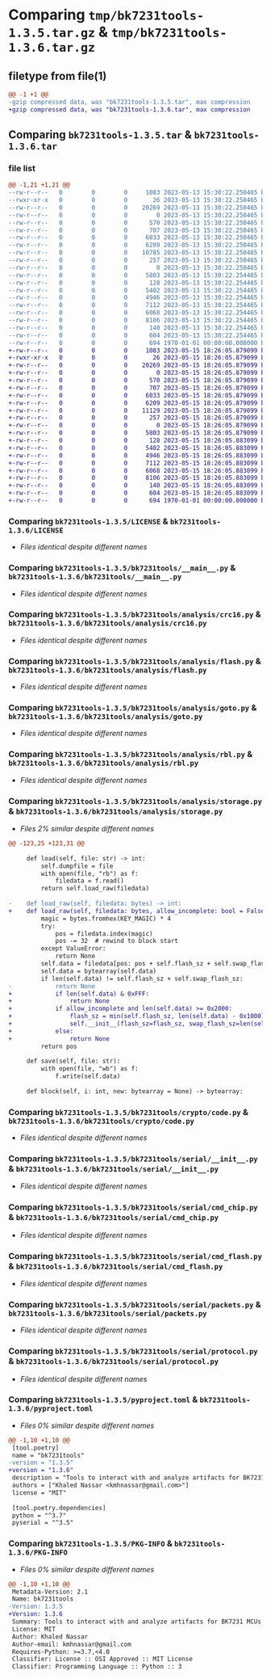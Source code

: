 # Comparing `tmp/bk7231tools-1.3.5.tar.gz` & `tmp/bk7231tools-1.3.6.tar.gz`

## filetype from file(1)

```diff
@@ -1 +1 @@
-gzip compressed data, was "bk7231tools-1.3.5.tar", max compression
+gzip compressed data, was "bk7231tools-1.3.6.tar", max compression
```

## Comparing `bk7231tools-1.3.5.tar` & `bk7231tools-1.3.6.tar`

### file list

```diff
@@ -1,21 +1,21 @@
--rw-r--r--   0        0        0     1083 2023-05-13 15:30:22.250465 bk7231tools-1.3.5/LICENSE
--rwxr-xr-x   0        0        0       26 2023-05-13 15:30:22.250465 bk7231tools-1.3.5/bk7231tools/__init__.py
--rw-r--r--   0        0        0    20269 2023-05-13 15:30:22.250465 bk7231tools-1.3.5/bk7231tools/__main__.py
--rw-r--r--   0        0        0        0 2023-05-13 15:30:22.250465 bk7231tools-1.3.5/bk7231tools/analysis/__init__.py
--rw-r--r--   0        0        0      570 2023-05-13 15:30:22.250465 bk7231tools-1.3.5/bk7231tools/analysis/crc16.py
--rw-r--r--   0        0        0      707 2023-05-13 15:30:22.250465 bk7231tools-1.3.5/bk7231tools/analysis/flash.py
--rw-r--r--   0        0        0     6033 2023-05-13 15:30:22.250465 bk7231tools-1.3.5/bk7231tools/analysis/goto.py
--rw-r--r--   0        0        0     6209 2023-05-13 15:30:22.250465 bk7231tools-1.3.5/bk7231tools/analysis/rbl.py
--rw-r--r--   0        0        0    10785 2023-05-13 15:30:22.250465 bk7231tools-1.3.5/bk7231tools/analysis/storage.py
--rw-r--r--   0        0        0      257 2023-05-13 15:30:22.250465 bk7231tools-1.3.5/bk7231tools/analysis/utils.py
--rw-r--r--   0        0        0        0 2023-05-13 15:30:22.250465 bk7231tools-1.3.5/bk7231tools/crypto/__init__.py
--rw-r--r--   0        0        0     5803 2023-05-13 15:30:22.254465 bk7231tools-1.3.5/bk7231tools/crypto/code.py
--rw-r--r--   0        0        0      128 2023-05-13 15:30:22.254465 bk7231tools-1.3.5/bk7231tools/crypto/util.py
--rw-r--r--   0        0        0     5402 2023-05-13 15:30:22.254465 bk7231tools-1.3.5/bk7231tools/serial/__init__.py
--rw-r--r--   0        0        0     4946 2023-05-13 15:30:22.254465 bk7231tools-1.3.5/bk7231tools/serial/cmd_chip.py
--rw-r--r--   0        0        0     7112 2023-05-13 15:30:22.254465 bk7231tools-1.3.5/bk7231tools/serial/cmd_flash.py
--rw-r--r--   0        0        0     6068 2023-05-13 15:30:22.254465 bk7231tools-1.3.5/bk7231tools/serial/packets.py
--rw-r--r--   0        0        0     8106 2023-05-13 15:30:22.254465 bk7231tools-1.3.5/bk7231tools/serial/protocol.py
--rw-r--r--   0        0        0      140 2023-05-13 15:30:22.254465 bk7231tools-1.3.5/bk7231tools/serial/utils.py
--rw-r--r--   0        0        0      604 2023-05-13 15:30:22.254465 bk7231tools-1.3.5/pyproject.toml
--rw-r--r--   0        0        0      694 1970-01-01 00:00:00.000000 bk7231tools-1.3.5/PKG-INFO
+-rw-r--r--   0        0        0     1083 2023-05-15 18:26:05.879099 bk7231tools-1.3.6/LICENSE
+-rwxr-xr-x   0        0        0       26 2023-05-15 18:26:05.879099 bk7231tools-1.3.6/bk7231tools/__init__.py
+-rw-r--r--   0        0        0    20269 2023-05-15 18:26:05.879099 bk7231tools-1.3.6/bk7231tools/__main__.py
+-rw-r--r--   0        0        0        0 2023-05-15 18:26:05.879099 bk7231tools-1.3.6/bk7231tools/analysis/__init__.py
+-rw-r--r--   0        0        0      570 2023-05-15 18:26:05.879099 bk7231tools-1.3.6/bk7231tools/analysis/crc16.py
+-rw-r--r--   0        0        0      707 2023-05-15 18:26:05.879099 bk7231tools-1.3.6/bk7231tools/analysis/flash.py
+-rw-r--r--   0        0        0     6033 2023-05-15 18:26:05.879099 bk7231tools-1.3.6/bk7231tools/analysis/goto.py
+-rw-r--r--   0        0        0     6209 2023-05-15 18:26:05.879099 bk7231tools-1.3.6/bk7231tools/analysis/rbl.py
+-rw-r--r--   0        0        0    11129 2023-05-15 18:26:05.879099 bk7231tools-1.3.6/bk7231tools/analysis/storage.py
+-rw-r--r--   0        0        0      257 2023-05-15 18:26:05.879099 bk7231tools-1.3.6/bk7231tools/analysis/utils.py
+-rw-r--r--   0        0        0        0 2023-05-15 18:26:05.879099 bk7231tools-1.3.6/bk7231tools/crypto/__init__.py
+-rw-r--r--   0        0        0     5803 2023-05-15 18:26:05.879099 bk7231tools-1.3.6/bk7231tools/crypto/code.py
+-rw-r--r--   0        0        0      128 2023-05-15 18:26:05.883099 bk7231tools-1.3.6/bk7231tools/crypto/util.py
+-rw-r--r--   0        0        0     5402 2023-05-15 18:26:05.883099 bk7231tools-1.3.6/bk7231tools/serial/__init__.py
+-rw-r--r--   0        0        0     4946 2023-05-15 18:26:05.883099 bk7231tools-1.3.6/bk7231tools/serial/cmd_chip.py
+-rw-r--r--   0        0        0     7112 2023-05-15 18:26:05.883099 bk7231tools-1.3.6/bk7231tools/serial/cmd_flash.py
+-rw-r--r--   0        0        0     6068 2023-05-15 18:26:05.883099 bk7231tools-1.3.6/bk7231tools/serial/packets.py
+-rw-r--r--   0        0        0     8106 2023-05-15 18:26:05.883099 bk7231tools-1.3.6/bk7231tools/serial/protocol.py
+-rw-r--r--   0        0        0      140 2023-05-15 18:26:05.883099 bk7231tools-1.3.6/bk7231tools/serial/utils.py
+-rw-r--r--   0        0        0      604 2023-05-15 18:26:05.883099 bk7231tools-1.3.6/pyproject.toml
+-rw-r--r--   0        0        0      694 1970-01-01 00:00:00.000000 bk7231tools-1.3.6/PKG-INFO
```

### Comparing `bk7231tools-1.3.5/LICENSE` & `bk7231tools-1.3.6/LICENSE`

 * *Files identical despite different names*

### Comparing `bk7231tools-1.3.5/bk7231tools/__main__.py` & `bk7231tools-1.3.6/bk7231tools/__main__.py`

 * *Files identical despite different names*

### Comparing `bk7231tools-1.3.5/bk7231tools/analysis/crc16.py` & `bk7231tools-1.3.6/bk7231tools/analysis/crc16.py`

 * *Files identical despite different names*

### Comparing `bk7231tools-1.3.5/bk7231tools/analysis/flash.py` & `bk7231tools-1.3.6/bk7231tools/analysis/flash.py`

 * *Files identical despite different names*

### Comparing `bk7231tools-1.3.5/bk7231tools/analysis/goto.py` & `bk7231tools-1.3.6/bk7231tools/analysis/goto.py`

 * *Files identical despite different names*

### Comparing `bk7231tools-1.3.5/bk7231tools/analysis/rbl.py` & `bk7231tools-1.3.6/bk7231tools/analysis/rbl.py`

 * *Files identical despite different names*

### Comparing `bk7231tools-1.3.5/bk7231tools/analysis/storage.py` & `bk7231tools-1.3.6/bk7231tools/analysis/storage.py`

 * *Files 2% similar despite different names*

```diff
@@ -123,25 +123,31 @@
 
     def load(self, file: str) -> int:
         self.dumpfile = file
         with open(file, "rb") as f:
             filedata = f.read()
         return self.load_raw(filedata)
 
-    def load_raw(self, filedata: bytes) -> int:
+    def load_raw(self, filedata: bytes, allow_incomplete: bool = False) -> int:
         magic = bytes.fromhex(KEY_MAGIC) * 4
         try:
             pos = filedata.index(magic)
             pos -= 32  # rewind to block start
         except ValueError:
             return None
         self.data = filedata[pos: pos + self.flash_sz + self.swap_flash_sz]
         self.data = bytearray(self.data)
         if len(self.data) != self.flash_sz + self.swap_flash_sz:
-            return None
+            if len(self.data) & 0xFFF:
+                return None
+            if allow_incomplete and len(self.data) >= 0x2000:
+                flash_sz = min(self.flash_sz, len(self.data) - 0x1000)
+                self.__init__(flash_sz=flash_sz, swap_flash_sz=len(self.data) - flash_sz)
+            else:
+                return None
         return pos
 
     def save(self, file: str):
         with open(file, "wb") as f:
             f.write(self.data)
 
     def block(self, i: int, new: bytearray = None) -> bytearray:
```

### Comparing `bk7231tools-1.3.5/bk7231tools/crypto/code.py` & `bk7231tools-1.3.6/bk7231tools/crypto/code.py`

 * *Files identical despite different names*

### Comparing `bk7231tools-1.3.5/bk7231tools/serial/__init__.py` & `bk7231tools-1.3.6/bk7231tools/serial/__init__.py`

 * *Files identical despite different names*

### Comparing `bk7231tools-1.3.5/bk7231tools/serial/cmd_chip.py` & `bk7231tools-1.3.6/bk7231tools/serial/cmd_chip.py`

 * *Files identical despite different names*

### Comparing `bk7231tools-1.3.5/bk7231tools/serial/cmd_flash.py` & `bk7231tools-1.3.6/bk7231tools/serial/cmd_flash.py`

 * *Files identical despite different names*

### Comparing `bk7231tools-1.3.5/bk7231tools/serial/packets.py` & `bk7231tools-1.3.6/bk7231tools/serial/packets.py`

 * *Files identical despite different names*

### Comparing `bk7231tools-1.3.5/bk7231tools/serial/protocol.py` & `bk7231tools-1.3.6/bk7231tools/serial/protocol.py`

 * *Files identical despite different names*

### Comparing `bk7231tools-1.3.5/pyproject.toml` & `bk7231tools-1.3.6/pyproject.toml`

 * *Files 0% similar despite different names*

```diff
@@ -1,10 +1,10 @@
 [tool.poetry]
 name = "bk7231tools"
-version = "1.3.5"
+version = "1.3.6"
 description = "Tools to interact with and analyze artifacts for BK7231 MCUs"
 authors = ["Khaled Nassar <kmhnassar@gmail.com>"]
 license = "MIT"
 
 [tool.poetry.dependencies]
 python = "^3.7"
 pyserial = "^3.5"
```

### Comparing `bk7231tools-1.3.5/PKG-INFO` & `bk7231tools-1.3.6/PKG-INFO`

 * *Files 0% similar despite different names*

```diff
@@ -1,10 +1,10 @@
 Metadata-Version: 2.1
 Name: bk7231tools
-Version: 1.3.5
+Version: 1.3.6
 Summary: Tools to interact with and analyze artifacts for BK7231 MCUs
 License: MIT
 Author: Khaled Nassar
 Author-email: kmhnassar@gmail.com
 Requires-Python: >=3.7,<4.0
 Classifier: License :: OSI Approved :: MIT License
 Classifier: Programming Language :: Python :: 3
```

